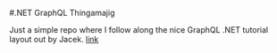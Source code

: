 #.NET GraphQL Thingamajig

Just a simple repo where I follow along the nice GraphQL .NET tutorial layout out by Jacek. [link](https://github.com/JacekKosciesza/StarWars)
